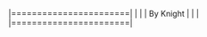 |=======================|
|                       |
|       By Knight       |
|                       |
|=======================|
